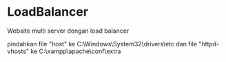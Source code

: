 # LoadBalancer
Website multi server dengan load balancer 

pindahkan file "host" ke C:\Windows\System32\drivers\etc
dan file "httpd-vhosts" ke C:\xampp\apache\conf\extra
